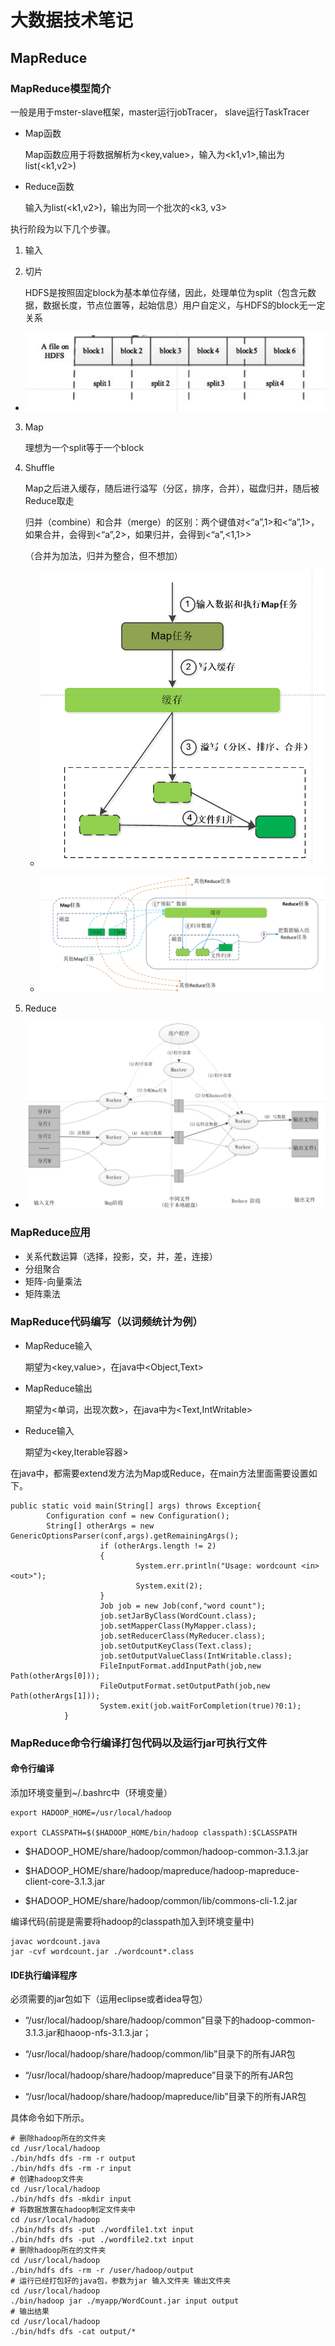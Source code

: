 # 大数据技术笔记

## MapReduce

### MapReduce模型简介

一般是用于mster-slave框架，master运行jobTracer， slave运行TaskTracer

- Map函数

  Map函数应用于将数据解析为<key,value>，输入为<k1,v1>,输出为list(<k1,v2>)

- Reduce函数

  输入为list(<k1,v2>)，输出为同一个批次的<k3, v3>

执行阶段为以下几个步骤。

1. 输入

2. 切片

   HDFS是按照固定block为基本单位存储，因此，处理单位为split（包含元数据，数据长度，节点位置等，起始信息）用户自定义，与HDFS的block无一定关系

  -  ![image-20231127161527722](src/image-20231127161527722.png)

3. Map

   理想为一个split等于一个block

4. Shuffle

   Map之后进入缓存，随后进行溢写（分区，排序，合并），磁盘归并，随后被Reduce取走

   归并（combine）和合并（merge）的区别：两个键值对<“a”,1>和<“a”,1>，如果合并，会得到<“a”,2>，如果归并，会得到<“a”,<1,1>>

   （合并为加法，归并为整合，但不想加）

    - ![image-20231127160958323](src/image-20231127160958323.png)

    - ![image-20231127161011368](src/image-20231127161011368.png)

5. Reduce

 - ![image-20231127161027124](src/image-20231127161027124.png)

### MapReduce应用

- 关系代数运算（选择，投影，交，并，差，连接）
- 分组聚合
- 矩阵-向量乘法
- 矩阵乘法

### MapReduce代码编写（以词频统计为例）

- MapReduce输入

  期望为<key,value>，在java中<Object,Text>

- MapReduce输出

  期望为<单词，出现次数>，在java中为<Text,IntWritable>

- Reduce输入

  期望为<key,Iterable容器>

在java中，都需要extend发方法为Map或Reduce，在main方法里面需要设置如下。

```
public static void main(String[] args) throws Exception{  
	    Configuration conf = new Configuration();  
	    String[] otherArgs = new GenericOptionsParser(conf,args).getRemainingArgs();  
	                if (otherArgs.length != 2)  
	                {  
	                        System.err.println("Usage: wordcount <in> <out>");  
	                        System.exit(2);  
	                }  
	                Job job = new Job(conf,"word count");  
	                job.setJarByClass(WordCount.class);  
	                job.setMapperClass(MyMapper.class);  
	                job.setReducerClass(MyReducer.class);  
	                job.setOutputKeyClass(Text.class);  
	                job.setOutputValueClass(IntWritable.class);  
	                FileInputFormat.addInputPath(job,new Path(otherArgs[0]));  
	                FileOutputFormat.setOutputPath(job,new Path(otherArgs[1]));  
	                System.exit(job.waitForCompletion(true)?0:1);  
	        }  

```

### MapReduce命令行编译打包代码以及运行jar可执行文件

#### 命令行编译

添加环境变量到~/.bashrc中（环境变量）

```
export HADOOP_HOME=/usr/local/hadoop

export CLASSPATH=$($HADOOP_HOME/bin/hadoop classpath):$CLASSPATH
```

- $HADOOP_HOME/share/hadoop/common/hadoop-common-3.1.3.jar

- $HADOOP_HOME/share/hadoop/mapreduce/hadoop-mapreduce-client-core-3.1.3.jar

- $HADOOP_HOME/share/hadoop/common/lib/commons-cli-1.2.jar

编译代码(前提是需要将hadoop的classpath加入到环境变量中)

```
javac wordcount.java
jar -cvf wordcount.jar ./wordcount*.class
```

#### IDE执行编译程序

必须需要的jar包如下（运用eclipse或者idea导包）

- “/usr/local/hadoop/share/hadoop/common”目录下的hadoop-common-3.1.3.jar和haoop-nfs-3.1.3.jar；

- “/usr/local/hadoop/share/hadoop/common/lib”目录下的所有JAR包

- “/usr/local/hadoop/share/hadoop/mapreduce”目录下的所有JAR包

- “/usr/local/hadoop/share/hadoop/mapreduce/lib”目录下的所有JAR包

具体命令如下所示。

```
# 删除hadoop所在的文件夹
cd /usr/local/hadoop
./bin/hdfs dfs -rm -r output
./bin/hdfs dfs -rm -r input
# 创建hadoop文件夹
cd /usr/local/hadoop
./bin/hdfs dfs -mkdir input
# 将数据放置在hadoop制定文件夹中
cd /usr/local/hadoop
./bin/hdfs dfs -put ./wordfile1.txt input
./bin/hdfs dfs -put ./wordfile2.txt input
# 删除hadoop所在的文件夹
cd /usr/local/hadoop
./bin/hdfs dfs -rm -r /user/hadoop/output
# 运行已经打包好的java包，参数为jar 输入文件夹 输出文件夹
cd /usr/local/hadoop
./bin/hadoop jar ./myapp/WordCount.jar input output
# 输出结果
cd /usr/local/hadoop
./bin/hdfs dfs -cat output/*



```

